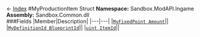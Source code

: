 ← [Index](index.md)
#MyProductionItem Struct
**Namespace:** Sandbox.ModAPI.Ingame  
**Assembly:** Sandbox.Common.dll  
###Fields
|Member|Description|
|---|---|
|[`MyFixedPoint Amount`](Sandbox.ModAPI.Ingame.Amount.md)||
|[`MyDefinitionId BlueprintId`](Sandbox.ModAPI.Ingame.BlueprintId.md)||
|[`uint ItemId`](Sandbox.ModAPI.Ingame.ItemId.md)||
